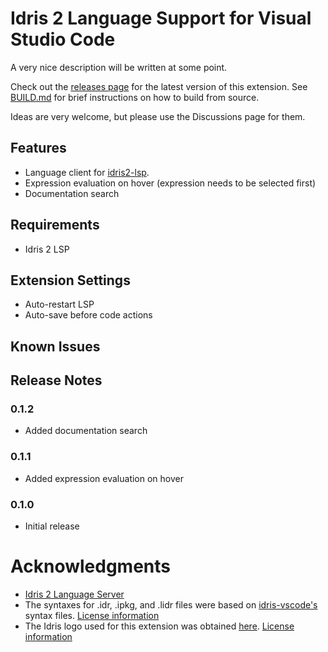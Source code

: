 # Idris 2 Language Support for Visual Studio Code

A very nice description will be written at some point. 

Check out the [releases page](https://github.com/j-nava/idris2-vscode/releases/latest) for the latest version of this extension. 
See [BUILD.md](BUILD.md) for brief instructions on how to build from source. 

Ideas are very welcome, but please use the Discussions page for them. 

## Features

- Language client for [idris2-lsp](https://github.com/idris-community/idris2-lsp).
- Expression evaluation on hover (expression needs to be selected first)
- Documentation search

## Requirements

- Idris 2 LSP

## Extension Settings
- Auto-restart LSP
- Auto-save before code actions

## Known Issues

## Release Notes

### 0.1.2
- Added documentation search

### 0.1.1
- Added expression evaluation on hover

### 0.1.0
- Initial release

# Acknowledgments

* [Idris 2 Language Server](https://github.com/idris-community/idris2-lsp)
* The syntaxes for .idr, .ipkg, and .lidr files were based on [idris-vscode's](https://github.com/meraymond2/idris-vscode) syntax files. [License information](https://github.com/meraymond2/idris-vscode/blob/main/LICENSE)
* The Idris logo used for this extension was obtained [here](https://github.com/idris-lang/Idris2/blob/main/icons/). [License information](https://github.com/idris-lang/Idris2/blob/main/LICENSE)
